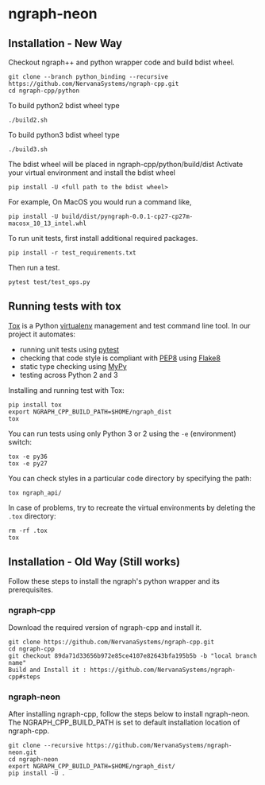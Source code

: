 # ngraph-neon

## Installation - New Way

Checkout ngraph++ and python wrapper code and build bdist wheel.

```
git clone --branch python_binding --recursive https://github.com/NervanaSystems/ngraph-cpp.git
cd ngraph-cpp/python
```
To build python2 bdist wheel type
```
./build2.sh
```
To build python3 bdist wheel type
```
./build3.sh
```

The bdist wheel will be placed in ngraph-cpp/python/build/dist
Activate your virtual environment and install the bdist wheel

```
pip install -U <full path to the bdist wheel>
```

For example, On MacOS you would run a command like,

```
pip install -U build/dist/pyngraph-0.0.1-cp27-cp27m-macosx_10_13_intel.whl
```

To run unit tests, first install additional required packages.

```
pip install -r test_requirements.txt
```

Then run a test.
```
pytest test/test_ops.py
```

## Running tests with tox

[Tox](https://tox.readthedocs.io/) is a Python [virtualenv](https://virtualenv.pypa.io/) management and test command line tool. In our project it automates:

* running unit tests using [pytest](https://docs.pytest.org/)
* checking that code style is compliant with [PEP8](https://www.python.org/dev/peps/pep-0008/) using [Flake8](http://flake8.pycqa.org/)
* static type checking using [MyPy](http://mypy.readthedocs.io)
* testing across Python 2 and 3

Installing and running test with Tox:

    pip install tox
    export NGRAPH_CPP_BUILD_PATH=$HOME/ngraph_dist
    tox

You can run tests using only Python 3 or 2 using the `-e` (environment) switch:

    tox -e py36
    tox -e py27

You can check styles in a particular code directory by specifying the path:

    tox ngraph_api/

In case of problems, try to recreate the virtual environments by deleting the `.tox` directory:

```
rm -rf .tox
tox
```

## Installation - Old Way (Still works)

Follow these steps to install the ngraph's python wrapper and its prerequisites.


### ngraph-cpp

Download the required version of ngraph-cpp and install it.
```
git clone https://github.com/NervanaSystems/ngraph-cpp.git
cd ngraph-cpp
git checkout 89da71d33656b972e85ce4107e82643bfa195b5b -b "local branch name"
Build and Install it : https://github.com/NervanaSystems/ngraph-cpp#steps
```

### ngraph-neon

After installing ngraph-cpp, follow the steps below to install ngraph-neon.
The NGRAPH_CPP_BUILD_PATH is set to default installation location of ngraph-cpp.
```
git clone --recursive https://github.com/NervanaSystems/ngraph-neon.git
cd ngraph-neon
export NGRAPH_CPP_BUILD_PATH=$HOME/ngraph_dist/
pip install -U .
```
